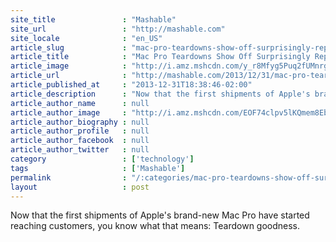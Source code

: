 ```yaml
---
site_title               : "Mashable"
site_url                 : "http://mashable.com"
site_locale              : "en_US"
article_slug             : "mac-pro-teardowns-show-off-surprisingly-repairable-powerhouse"
article_title            : "Mac Pro Teardowns Show Off Surprisingly Repairable Powerhouse"
article_image            : "http://i.amz.mshcdn.com/y_r8Mfyg5Puq2fUMnrgj6S9Ebus=/1200x627/2013%2F12%2F31%2F97%2Fmacproteard.8e97e.jpg"
article_url              : "http://mashable.com/2013/12/31/mac-pro-teardown/"
article_published_at     : "2013-12-31T18:38:46-02:00"
article_description      : "Now that the first shipments of Apple's brand-new Mac Pro have started reaching customers, you know what that means: Teardown goodness."
article_author_name      : null
article_author_image     : "http://i.amz.mshcdn.com/EOF74clpv5lKQmem8EbdqygnSIA=/90x90/2016%2F06%2F28%2Fa2%2Fhttpsd2mhye01h4nj2n.cloudfront.netmediaZgkyMDE1LzA0.6e864.jpg"
article_author_biography : null
article_author_profile   : null
article_author_facebook  : null
article_author_twitter   : null
category                 : ['technology']
tags                     : ['Mashable']
permalink                : "/:categories/mac-pro-teardowns-show-off-surprisingly-repairable-powerhouse/"
layout                   : post
---
```


Now that the first shipments of Apple's brand-new Mac Pro have started reaching customers, you know what that means: Teardown goodness.

